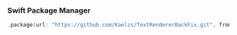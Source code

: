 ### Swift Package Manager

```swift
.package(url: "https://github.com/Kaelzs/TextRendererBackFix.git", from: "1.0.0")

```
